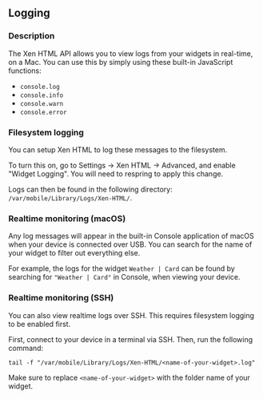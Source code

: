 ## Logging
### Description

The Xen HTML API allows you to view logs from your widgets in real-time, on a Mac. You can use this by simply using these built-in JavaScript functions:

- `console.log`
- `console.info`
- `console.warn`
- `console.error`

### Filesystem logging

You can setup Xen HTML to log these messages to the filesystem.

To turn this on, go to Settings -> Xen HTML -> Advanced, and enable "Widget Logging". You will need to respring to apply this change.

Logs can then be found in the following directory: `/var/mobile/Library/Logs/Xen-HTML/`.

### Realtime monitoring (macOS)

Any log messages will appear in the built-in Console application of macOS when your device is connected over USB. You can search for the name of your widget to filter out everything else.

For example, the logs for the widget `Weather | Card` can be found by searching for `"Weather | Card"` in Console, when viewing your device.

### Realtime monitoring (SSH)

You can also view realtime logs over SSH. This requires filesystem logging to be enabled first.

First, connect to your device in a terminal via SSH. Then, run the following command:

`tail -f "/var/mobile/Library/Logs/Xen-HTML/<name-of-your-widget>.log"`

Make sure to replace `<name-of-your-widget>` with the folder name of your widget.
